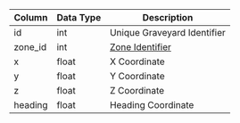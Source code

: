 | Column  | Data Type | Description                                                                   |
| ------- | --------- | ----------------------------------------------------------------------------- |
| id      | int       | Unique Graveyard Identifier                                                   |
| zone_id | int       | [Zone Identifier](https://eqemu.gitbook.io/server/categories/zones/zone-list) |
| x       | float     | X Coordinate                                                                  |
| y       | float     | Y Coordinate                                                                  |
| z       | float     | Z Coordinate                                                                  |
| heading | float     | Heading Coordinate                                                            |